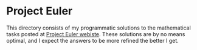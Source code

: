# Project Euler
This directory consists of my programmatic solutions to the mathematical tasks posted at [Project Euler webiste](https://projecteuler.net/). These solutions are by no means optimal, and I expect the answers to be more refined the better I get.